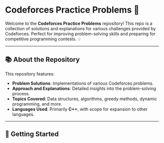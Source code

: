 # Codeforces Practice Problems 🚀

Welcome to the **Codeforces Practice Problems** repository! This repo is a collection of solutions and explanations for various challenges provided by Codeforces. Perfect for improving problem-solving skills and preparing for competitive programming contests. 💡

---

## 📚 About the Repository

This repository features:

- **Problem Solutions**: Implementations of various Codeforces problems.
- **Approach and Explanations**: Detailed insights into the problem-solving process.
- **Topics Covered**: Data structures, algorithms, greedy methods, dynamic programming, and more.
- **Languages Used**: Primarily **C++**, with scope for expansion to other languages.

---

## 🚀 Getting Started

